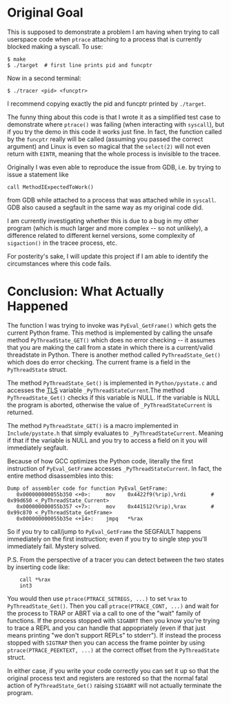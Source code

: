 # Original Goal

This is supposed to demonstrate a problem I am having when trying to call
userspace code when `ptrace` attaching to a process that is currently blocked
making a syscall. To use:

    $ make
    $ ./target  # first line prints pid and funcptr

Now in a second terminal:

    $ ./tracer <pid> <funcptr>

I recommend copying exactly the pid and funcptr printed by `./target`.

The funny thing about this code is that I wrote it as a simplified test case to
demonstrate where `ptrace()` was failing (when interacting with `syscall`), but
if you try the demo in this code it works just fine. In fact, the function
called by the `funcptr` really will be called (assuming you passed the correct
argument) and Linux is even so magical that the `select(2)` will not even return
with `EINTR`, meaning that the whole process is invisible to the tracee.

Originally I was even able to reproduce the issue from GDB, i.e. by trying to
issue a statement like

    call MethodIExpectedToWork()

from GDB while attached to a process that was attached while in `syscall`. GDB
also caused a segfault in the same way as my original code did.

I am currently investigating whether this is due to a bug in my other program
(which is much larger and more complex -- so not unlikely), a difference related
to different kernel versions, some complexity of `sigaction()` in the tracee
process, etc.

For posterity's sake, I will update this project if I am able to identify the
circumstances where this code fails.

# Conclusion: What Actually Happened

The function I was trying to invoke was `PyEval_GetFrame()` which gets the
current Python frame. This method is implemented by calling the unsafe method
`PyThreadState_GET()` which does no error checking -- it assumes that you are
making the call from a state in which there is a current/valid threadstate in
Python. There is another method called `PyThreadState_Get()` which does do error
checking. The current frame is a field in the `PyThreadState` struct.

The method `PyThreadState_Get()` is implemented in `Python/pystate.c` and
accesses the [TLS](https://en.wikipedia.org/wiki/Thread-local_storage) variable
`_PyThreadStateCurrent`.The method `PyThreadState_Get()` checks if this variable
is NULL. If the variable is NULL the program is aborted, otherwise the value of
`_PyThreadStateCurrent` is returned.

The method `PyThreadState_GET()` is a macro implemented in `Include/pystate.h`
that simply evaluates to `_PyThreadStateCurrent`. Meaning if that if the
variable is NULL and you try to access a field on it you will immediately
segfault.

Because of how GCC optimizes the Python code, literally the first instruction of
`PyEval_GetFrame` accesses `_PyThreadStateCurrent`. In fact, the entire method
disassembles into this:

    Dump of assembler code for function PyEval_GetFrame:
       0x000000000055b350 <+0>:     mov    0x4422f9(%rip),%rdi        # 0x99d650 <_PyThreadState_Current>
       0x000000000055b357 <+7>:     mov    0x441512(%rip),%rax        # 0x99c870 <_PyThreadState_GetFrame>
       0x000000000055b35e <+14>:    jmpq   *%rax

So if you try to call/jump to `PyEval_GetFrame` the SEGFAULT happens immediately
on the first instruction; even if you try to single step you'll immediately
fail. Mystery solved.

P.S. From the perspective of a tracer you can detect between the two states by
inserting code like:

```gas
    call *%rax
    int3
```

You would then use `ptrace(PTRACE_SETREGS, ...)` to set `%rax` to
`PyThreadState_Get()`. Then you call `ptrace(PTRACE_CONT, ...)` and wait for the
process to TRAP or ABRT via a call to one of the "wait" family of functions. If
the process stopped with `SIGABRT` then you know you're trying to trace a REPL
and you can handle that appopriately (even if that just means printing "we don't
support REPLs" to stderr"). If instead the process stopped with `SIGTRAP` then
you can access the frame pointer by using `ptrace(PTRACE_PEEKTEXT, ...)` at the
correct offset from the `PyThreadState` struct.

In either case, if you write your code correctly you can set it up so that the
original process text and registers are restored so that the normal fatal action
of `PyThreadState_Get()` raising `SIGABRT` will not actually terminate the
program.
